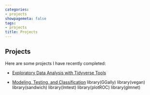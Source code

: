 ```yaml
---
categories:
- projects
showpagemeta: false
tags:
- projects
title: Projects
---
```


## Projects 

Here are some projects I have recently completed:

- [Exploratory Data Analysis with Tidyverse Tools](/project1/)

- [Modeling, Testing, and Classification](/project2/)
library(GGally)
library(vegan)
library(sandwich)
library(lmtest)
library(plotROC)
library(glmnet)